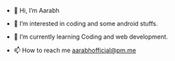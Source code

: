 - 👋 Hi, I’m Aarabh 
- 👀 I’m interested in coding and some android stuffs. 
- 🌱 I’m currently learning Coding and web development. 

- 📫 How to reach me aarabhofficial@pm.me 

<!---
Itz-Ashlynn/Itz-Ashlynn is a ✨ special ✨ repository because its `README.md` (this file) appears on your GitHub profile.
You can click the Preview link to take a look at your changes.
--->
